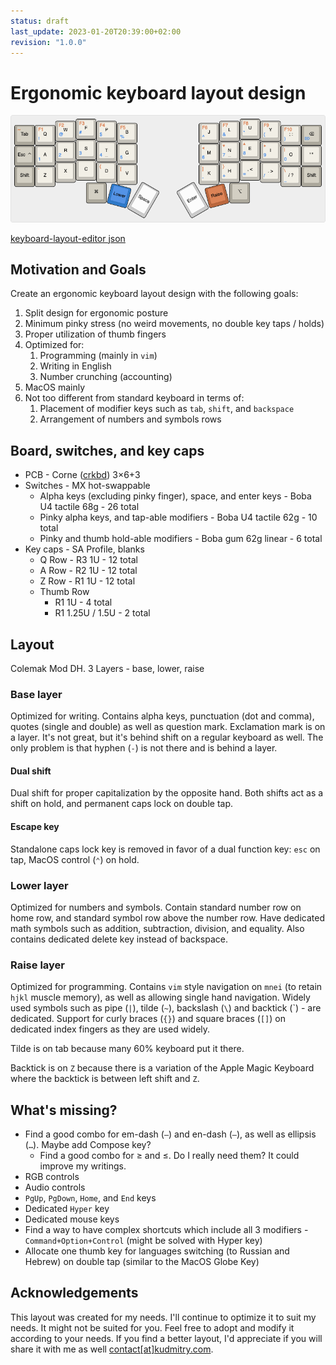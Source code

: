 ```yaml
---
status: draft
last_update: 2023-01-20T20:39:00+02:00
revision: "1.0.0"
---
```


# Ergonomic keyboard layout design
![layout](media/keyboard-layout.png)

[keyboard-layout-editor json](media/keyboard-layout.json)

## Motivation and Goals
Create an ergonomic keyboard layout design with the following goals:

1. Split design for ergonomic posture
2. Minimum pinky stress (no weird movements, no double key taps / holds)
3. Proper utilization of thumb fingers
4. Optimized for:
    1. Programming (mainly in `vim`)
    2. Writing in English
    3. Number crunching (accounting)
5. MacOS mainly
6. Not too different from standard keyboard in terms of:
    1. Placement of modifier keys such as `tab`, `shift`, and `backspace`
    2. Arrangement of numbers and symbols rows

## Board, switches, and key caps
* PCB - Corne ([crkbd](https://github.com/foostan/crkbd)) 3×6+3
* Switches - MX hot-swappable
    * Alpha keys (excluding pinky finger), space, and enter keys - Boba U4 tactile 68g - 26 total
    * Pinky alpha keys, and tap-able modifiers - Boba U4 tactile 62g - 10 total
    * Pinky and thumb hold-able modifiers - Boba gum 62g linear - 6 total
* Key caps - SA Profile, blanks
    * Q Row - R3 1U - 12 total
    * A Row - R2 1U - 12 total
    * Z Row - R1 1U - 12 total
    * Thumb Row
        * R1 1U - 4 total
        * R1 1.25U / 1.5U - 2 total

## Layout
Colemak Mod DH. 3 Layers - base, lower, raise

### Base layer
Optimized for writing. Contains alpha keys, punctuation (dot and comma), quotes (single and double) as well as question
mark. Exclamation mark is on a layer. It's not great, but it's behind shift on a regular keyboard as well.
The only problem is that hyphen (`-`) is not there and is behind a layer.

#### Dual shift
Dual shift for proper capitalization by the opposite hand. Both shifts act as a shift on hold, and permanent caps lock
on double tap.

#### Escape key
Standalone caps lock key is removed in favor of a dual function key: `esc` on tap, MacOS control (`⌃`) on hold.

### Lower layer
Optimized for numbers and symbols. Contain standard number row on home row, and standard symbol row above the number
row. Have dedicated math symbols such as addition, subtraction, division, and equality. Also contains dedicated delete
key instead of backspace.

### Raise layer
Optimized for programming. Contains `vim` style navigation on `mnei` (to retain `hjkl` muscle memory), as well as
allowing single hand navigation. Widely used symbols such as pipe (`|`), tilde (`~`), backslash (`\`) and backtick (\`) - are dedicated.
Support for curly braces (`{}`) and square braces (`[]`) on dedicated index fingers as they are used widely.

Tilde is on tab because many 60% keyboard put it there.

Backtick is on `Z` because there is a variation of the Apple Magic Keyboard where the backtick is between left shift and
`Z`.

## What's missing?
* Find a good combo for em-dash (`—`) and en-dash (`–`), as well as ellipsis (`…`). Maybe add Compose key?
    * Find a good combo for ≥ and ≤. Do I really need them? It could improve my writings.
* RGB controls
* Audio controls
* `PgUp`, `PgDown`, `Home`, and `End` keys
* Dedicated `Hyper` key
* Dedicated mouse keys
* Find a way to have complex shortcuts which include all 3 modifiers - `Command+Option+Control` (might be solved with
    Hyper key)
* Allocate one thumb key for languages switching (to Russian and Hebrew) on double tap (similar to the MacOS Globe Key)

## Acknowledgements
This layout was created for my needs. I'll continue to optimize it to suit my needs. It might not be suited for you.
Feel free to adopt and modify it according to your needs. If you find a better layout, I'd appreciate if you will share it
with me as well [contact[at]kudmitry.com](mailto:contact@kudmitry.com).
